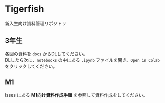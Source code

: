 # Tigerfish
新入生向け資料管理リポジトリ

## 3年生
各回の資料を `docs` からDLしてください。  
DLしたら次に、`notebooks` の中にある `.ipynb` ファイルを開き、`Open in Colab` をクリックしてください。

## M1
Isses にある **M1向け資料作成手順** を参照して資料作成をしてください。

